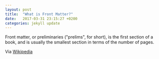 ```yaml
---
layout: post
title:  "What is Front Matter?"
date:   2017-03-31 23:15:27 +0200
categories: jekyll update
---
```

Front matter, or preliminaries ("prelims", for short), is the first section of a book, and is usually the smallest section in terms of the number of pages.

Via [Wikipedia][wikipedia-front-matter]

[wikipedia-front-matter]: https://en.wikipedia.org/wiki/Book_design#Front_matter
